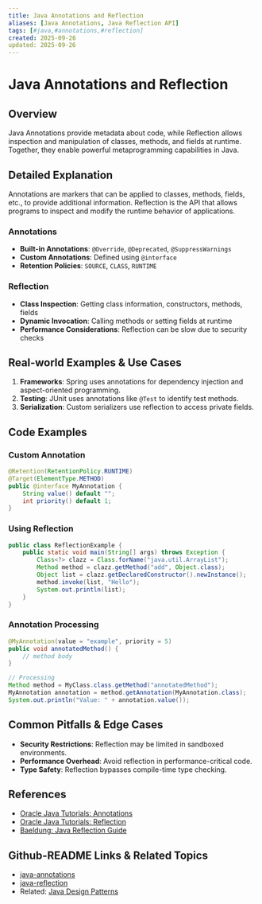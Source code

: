 ```yaml
---
title: Java Annotations and Reflection
aliases: [Java Annotations, Java Reflection API]
tags: [#java,#annotations,#reflection]
created: 2025-09-26
updated: 2025-09-26
---
```


# Java Annotations and Reflection

## Overview

Java Annotations provide metadata about code, while Reflection allows inspection and manipulation of classes, methods, and fields at runtime. Together, they enable powerful metaprogramming capabilities in Java.

## Detailed Explanation

Annotations are markers that can be applied to classes, methods, fields, etc., to provide additional information. Reflection is the API that allows programs to inspect and modify the runtime behavior of applications.

### Annotations

- **Built-in Annotations**: `@Override`, `@Deprecated`, `@SuppressWarnings`
- **Custom Annotations**: Defined using `@interface`
- **Retention Policies**: `SOURCE`, `CLASS`, `RUNTIME`

### Reflection

- **Class Inspection**: Getting class information, constructors, methods, fields
- **Dynamic Invocation**: Calling methods or setting fields at runtime
- **Performance Considerations**: Reflection can be slow due to security checks

## Real-world Examples & Use Cases

1. **Frameworks**: Spring uses annotations for dependency injection and aspect-oriented programming.
2. **Testing**: JUnit uses annotations like `@Test` to identify test methods.
3. **Serialization**: Custom serializers use reflection to access private fields.

## Code Examples

### Custom Annotation

```java
@Retention(RetentionPolicy.RUNTIME)
@Target(ElementType.METHOD)
public @interface MyAnnotation {
    String value() default "";
    int priority() default 1;
}
```

### Using Reflection

```java
public class ReflectionExample {
    public static void main(String[] args) throws Exception {
        Class<?> clazz = Class.forName("java.util.ArrayList");
        Method method = clazz.getMethod("add", Object.class);
        Object list = clazz.getDeclaredConstructor().newInstance();
        method.invoke(list, "Hello");
        System.out.println(list);
    }
}
```

### Annotation Processing

```java
@MyAnnotation(value = "example", priority = 5)
public void annotatedMethod() {
    // method body
}

// Processing
Method method = MyClass.class.getMethod("annotatedMethod");
MyAnnotation annotation = method.getAnnotation(MyAnnotation.class);
System.out.println("Value: " + annotation.value());
```

## Common Pitfalls & Edge Cases

- **Security Restrictions**: Reflection may be limited in sandboxed environments.
- **Performance Overhead**: Avoid reflection in performance-critical code.
- **Type Safety**: Reflection bypasses compile-time type checking.

## References

- [Oracle Java Tutorials: Annotations](https://docs.oracle.com/javase/tutorial/java/annotations/)
- [Oracle Java Tutorials: Reflection](https://docs.oracle.com/javase/tutorial/reflect/)
- [Baeldung: Java Reflection Guide](https://www.baeldung.com/java-reflection)

## Github-README Links & Related Topics

- [java-annotations](https://github.com/topics/java-annotations)
- [java-reflection](https://github.com/topics/java-reflection)
- Related: [Java Design Patterns](../java-design-patterns/README.md)
